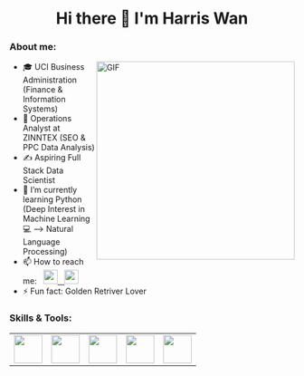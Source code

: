 <h1 align='center'>Hi there 👋 I'm Harris Wan</h1>

<h3>About me:</h3>

<img align="right" alt="GIF" src="https://user-images.githubusercontent.com/117702329/218368248-defa74e6-f986-4b48-b4a8-4a83f8b80e36.gif" width="350">

- 🎓 UCI Business Administration (Finance & Information Systems)
- 💼 Operations Analyst at ZINNTEX (SEO & PPC Data Analysis)
- ✍️ Aspiring Full Stack Data Scientist 
- 🌱 I’m currently learning Python (Deep Interest in Machine Learning 💻 --> Natural Language Processing)
- 📫 How to reach me: &nbsp; <a href="mailto:hwcyanalyst@gmail.com"><img src="https://user-images.githubusercontent.com/117702329/218366442-e2054074-daf1-42a8-9a6d-672acc94937b.png" width="25"> &nbsp;&nbsp;[<img src="https://user-images.githubusercontent.com/117702329/218365994-e9c3cf62-6724-44d2-a3a2-139feac95a6e.png" width="25">](https://www.linkedin.com/in/harris-wan/) 
- ⚡ Fun fact: Golden Retriver Lover 


<h3>Skills & Tools:</h3>

<table>
<tbody>
 <tr>

   
<td align="center" width="20%">
<img height=50px src="https://user-images.githubusercontent.com/117702329/218373797-e4e3d15b-7689-4489-bd7d-64049e8c856b.jpg"> 
</td>  
 
<td align="center" width="20%">
<img height=50px src="https://user-images.githubusercontent.com/117702329/218373903-69ad7622-b4c1-4c49-a296-71512461ca3b.png"> 
</td>  
   
<td align="center" width="20%">
<img height=50px src="https://user-images.githubusercontent.com/117702329/218370430-1e6da871-815c-426e-9d11-01f268dcb9db.png"> 
</td>

<td align="center" width="20%">
<img height=50px src="https://img.icons8.com/color/2x/python.png"> 
</td>

<td align="center" width="20%">
<img height=50px src="https://user-images.githubusercontent.com/117702329/218372770-10a952dc-0f67-4c6d-a2b5-4f5129ba578a.jpg"> 
</td>

</td>

</tr>



